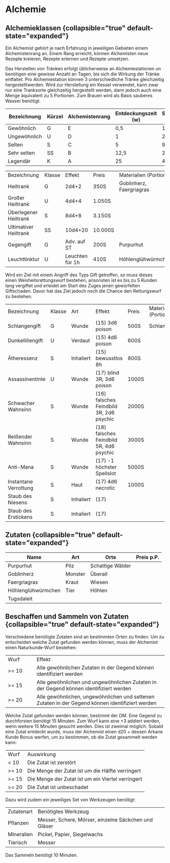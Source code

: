 # Alchemie

## Alchemieklassen {collapsible="true" default-state="expanded"}

Ein Alchemist gehört je nach Erfahrung in jeweiligen Gebieten einem Alchemistenrang an. Einem Rang erreicht, können
Alchemisten neue Rezepte kreieren, Rezepte erlernen und Rezepte umsetzen.

Das Herstellen von Tränken erfolgt üblicherweise an Alchemiestationen un benötigen eine gewisse Anzahl an Tagen, bis
sich die Wirkung der Tränke entfaltet. Pro Alchemiestation können 3 unterschiedliche Tränke gleichzeitig
hergestelltwerden. Wird zur Herstellung ein Kessel verwendet, kann zwar nur eine Tranksorte gleichzeitig hergestellt
werden, dann jedoch auch eine Menge äquivalent zu 5 Portionen. Zum Brauen wird als Basis sauberes Wasser benötigt.

| Bezeichnung  | Kürzel | Alchemistenrang | Entdeckungszeit (w) | Studienzeit (d) | Herstellungszeit (d) |
|--------------|--------|-----------------|---------------------|-----------------|----------------------|
| Gewöhnlich   | G      | E               | 0,5                 | 1               | 0,5                  |
| Ungewöhnlich | U      | D               | 1                   | 2               | 1                    |
| Selten       | S      | C               | 5                   | 9               | 2                    |
| Sehr selten  | SS     | B               | 12,5                | 22              | 5                    |
| Legendär     | K      | A               | 25                  | 44              | 10                   |

<tabs>
<tab title="Tränke, Elixire, Tinkturen und Öle">
<table>
<tr><td>Bezeichnung</td><td>Klasse</td><td>Effekt</td><td>Preis</td><td>Materialien (Portion)</td></tr>
<tr><td>Heiltrank</td><td>G</td><td>2d4+2</td><td>350S</td><td>Goblinherz, Faergriagras</td></tr>
<tr><td>Großer Heiltrank</td><td>U</td><td>4d4+4</td><td>1.050S</td><td> </td></tr>
<tr><td>Überlegener Heiltrank</td><td>S</td><td>8d4+8</td><td>3.150S</td><td> </td></tr>
<tr><td>Ultimativer Heiltrank</td><td>SS</td><td>10d4+20</td><td>10.000S</td><td> </td></tr>
<tr><td>Gegengift</td><td>G</td><td>Adv. auf ST</td><td>200S</td><td>Purpurhut</td></tr>
<tr><td>Leuchttinktur</td><td>U</td><td>Leuchten für 1h</td><td>410S</td><td>Höhlenglühwürmchen</td></tr>
</table>
</tab>
<tab title="Gifte">
Wird ein Ziel mit einem Angriff des Typs Gift getroffen, so muss dieses einen Weisheitsrettungswurf bestehen,
ansonsten ist es bis zu 5 Runden lang vergiftet und erleidet am Start des Zuges jenen gewürfelten Giftschaden. Davor
hat das Ziel jedoch noch die Chance den Rettungswurf zu bestehen.

<table>
<tr><td>Bezeichnung</td><td>Klasse</td><td>Art</td><td>Effekt</td><td>Preis</td><td>Materialien (Portion)</td></tr>
<tr><td>Schlangengift</td><td>G</td><td>Wunde</td><td>(15) 3d6 poison</td><td>500S</td><td>Schlangenextrakt</td></tr>
<tr><td>Dunkelliliengift</td><td>U</td><td>Verdaut</td><td>(15) 4d6 poison</td><td>600S</td><td> </td></tr>
<tr><td>Ätheressenz</td><td>S</td><td>Inhaliert</td><td>(15) bewusstlos 8h</td><td>800S</td><td> </td></tr>
<tr><td>Assassinentinte</td><td>U</td><td>Wunde</td><td>(17) blind 3R, 3d6 poison</td><td>1000S</td><td> </td></tr>
<tr><td>Schwacher Wahnsinn</td><td>S</td><td>Wunde</td><td>(16) falsches Feindbild 3R, 2d6 psychic</td><td>2000S</td><td> </td></tr>
<tr><td>Reißender Wahnsinn</td><td>S</td><td>Wunde</td><td>(18) falsches Feindbild 5R, 4d6 psychic</td><td>3000S</td><td> </td></tr>
<tr><td>Anti-Mana</td><td>S</td><td>Wunde</td><td>(17) -1 höchster Spellslot</td><td>5000S</td><td> </td></tr>
<tr><td>Instantane Verrottung</td><td>S</td><td>Haut</td><td>(17) 4d6 necrotic</td><td>1000S</td><td> </td></tr>
<tr><td>Staub des Niesens</td><td>S</td><td>Inhaliert</td><td>(17)</td><td> </td><td> </td></tr>
<tr><td>Staub des Erstickens</td><td>S</td><td>Inhaliert</td><td>(17)</td><td> </td><td> </td></tr>
</table>
</tab>
</tabs>

## Zutaten {collapsible="true" default-state="expanded"}

| Name               | Art     | Orte             | Preis p.P. |
|--------------------|---------|------------------|------------|
| Purpurhut          | Pilz    | Schattige Wälder |            |
| Goblinherz         | Monster | Überall          |            |
| Faergriagras       | Kraut   | Wiesen           |            |
| Höhlenglühwürmchen | Tier    | Höhlen           |            |
| Tugsdaleit         |         |                  |            |

## Beschaffen und Sammeln von Zutaten {collapsible="true" default-state="expanded"}

<tabs>
<tab title="Beschaffen">
Verschiedene benötigte Zutaten sind an bestimmten Orten zu finden. Um zu entscheiden welche Zutat gefunden
werden können, muss der Alchemist einen Naturkunde-Wurf bestehen:
<table>
<tr><td width="75">Wurf</td><td>Effekt</td></tr>
<tr><td width="75">&gt;= 10</td><td>Alle gewöhnlichen Zutaten in der Gegend können identifiziert werden</td></tr>
<tr><td width="75">&gt;= 15</td><td>Alle gewöhnlichen und ungewöhnlichen Zutaten in der Gegend können identifiziert werden</td></tr>
<tr><td width="75">&gt;= 20</td><td>Alle gewöhnlichen, ungewöhnlichen und seltenen Zutaten in der Gegend können identifiziert werden</td></tr>
</table>
Welche Zutat gefunden werden können, bestimmt der DM. Eine Gegend zu durchforsten benötigt 15 Minuten. Zum
Wurf kann eine +3 addiert werden, wenn weitere 15 Minuten gesucht werden. Dies ist zweimal möglich.
</tab>
<tab title="Sammeln">
Sobald eine Zutat entdeckt wurde, muss der Alchemist einen d20 + dessen Arkane Kunde Bonus werfen, um zu bestimmen,
ob die Zutat gesammelt werden kann:
<table>
<tr><td>Wurf</td><td>Auswirkung</td></tr>
<tr><td>&lt; 10</td><td>Die Zutat ist zerstört</td></tr>
<tr><td>&gt;= 10</td><td>Die Menge der Zutat ist um die Hälfte verringert</td></tr>
<tr><td>&gt;= 15</td><td>Die Menge der Zutat ist um ein Viertel verringert</td></tr>
<tr><td>&gt;= 20</td><td>Die Zutat ist unbeschadet</td></tr>
</table>
Dazu wird zudem ein jeweiliges Set von Werkzeugen benötigt:
<table>
<tr><td>Zutatenart</td><td>Benötigtes Werkzeug</td></tr>
<tr><td>Pflanzen</td><td>Messer, Schere, Mörser, einzelne Säckchen und Gläser</td></tr>
<tr><td>Mineralien</td><td>Pickel, Papier, Siegelwachs</td></tr>
<tr><td>Tierisch</td><td>Messer</td></tr>
</table>
Das Sammeln benötigt 10 Minuten.
</tab>
</tabs>
